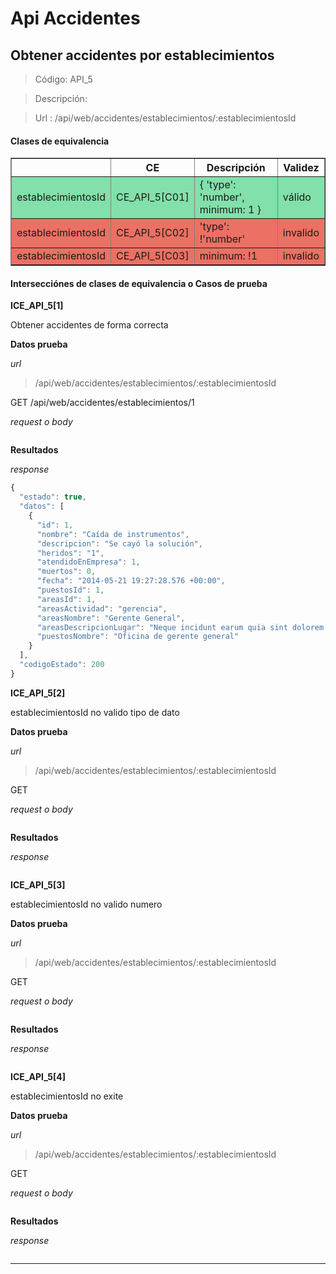 # Api Accidentes
## Obtener accidentes por establecimientos

> Código: API_5

> Descripción: 

> Url : /api/web/accidentes/establecimientos/:establecimientosId

#### Clases de equivalencia

<table border="1">
  <tr>
  	<th> </th>
    <th>CE</th>
    <th>Descripción</th> 
    <th>Validez</th>
  </tr>
			<tr style='background-color: #82E0AA' >
				<td>  establecimientosId </td>
				<td> <a id='CE_API_5[C01]'>CE_API_5[C01]</a> </td>
				<td>{ 'type': 'number', minimum: 1 }</td>
				<td> válido  </td>
			</tr>
			<tr style='background-color: #EC7063' >
				<td>  establecimientosId </td>
				<td> <a id='CE_API_5[C02]'>CE_API_5[C02]</a> </td>
				<td>'type': !'number'</td>
				<td> invalido  </td>
			</tr>
			<tr style='background-color: #EC7063' >
				<td>  establecimientosId </td>
				<td> <a id='CE_API_5[C03]'>CE_API_5[C03]</a> </td>
				<td>minimum: !1 </td>
				<td> invalido  </td>
			</tr>
</table>


#### Intersecciónes de clases de equivalencia o Casos de prueba

__ICE_API_5[1]__

Obtener accidentes de forma correcta

__Datos prueba__

_url_ 

> /api/web/accidentes/establecimientos/:establecimientosId

GET /api/web/accidentes/establecimientos/1

_request o body_
```js

```

__Resultados__

_response_

```js
{
  "estado": true,
  "datos": [
    {
      "id": 1,
      "nombre": "Caída de instrumentos",
      "descripcion": "Se cayó la solución",
      "heridos": "1",
      "atendidoEnEmpresa": 1,
      "muertos": 0,
      "fecha": "2014-05-21 19:27:28.576 +00:00",
      "puestosId": 1,
      "areasId": 1,
      "areasActividad": "gerencia",
      "areasNombre": "Gerente General",
      "areasDescripcionLugar": "Neque incidunt earum quia sint dolorem dolores ut amet.",
      "puestosNombre": "Oficina de gerente general"
    }
  ],
  "codigoEstado": 200
}
```


__ICE_API_5[2]__

establecimientosId no valido tipo de dato

__Datos prueba__

_url_ 

> /api/web/accidentes/establecimientos/:establecimientosId

GET 

_request o body_
```js

```

__Resultados__

_response_

```js

```


__ICE_API_5[3]__

establecimientosId  no valido numero

__Datos prueba__

_url_ 

> /api/web/accidentes/establecimientos/:establecimientosId

GET 

_request o body_
```js

```

__Resultados__

_response_

```js

```


__ICE_API_5[4]__

establecimientosId no exite

__Datos prueba__

_url_ 

> /api/web/accidentes/establecimientos/:establecimientosId

GET 

_request o body_
```js

```

__Resultados__

_response_

```js

```


___



